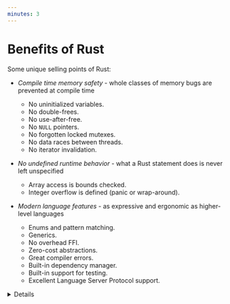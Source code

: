 ```yaml
---
minutes: 3
---
```


# Benefits of Rust

Some unique selling points of Rust:

- _Compile time memory safety_ - whole classes of memory bugs are prevented at compile time
  - No uninitialized variables.
  - No double-frees.
  - No use-after-free.
  - No `NULL` pointers.
  - No forgotten locked mutexes.
  - No data races between threads.
  - No iterator invalidation.

- _No undefined runtime behavior_ - what a Rust statement does is never left
  unspecified
  - Array access is bounds checked.
  - Integer overflow is defined (panic or wrap-around).

- _Modern language features_ - as expressive and ergonomic as higher-level
  languages
  - Enums and pattern matching.
  - Generics.
  - No overhead FFI.
  - Zero-cost abstractions.
  - Great compiler errors.
  - Built-in dependency manager.
  - Built-in support for testing.
  - Excellent Language Server Protocol support.

<details>

Do not spend much time here. All of these points will be covered in more depth
later.

Make sure to ask the class which languages they have experience with. Depending
on the answer you can highlight different features of Rust:

* Experience with C or C++: Rust eliminates a whole class of _runtime errors_
  via the borrow checker. You get performance like in C and C++, but you don't
  have the memory unsafety issues. In addition, you get a modern language with
  constructs like pattern matching and built-in dependency management.

* Experience with Java, Go, Python, JavaScript...: You get the same memory safety
  as in those languages, plus a similar high-level language feeling. In addition
  you get fast and predictable performance like C and C++ (no garbage collector)
  as well as access to low-level hardware (should you need it)

</details>
